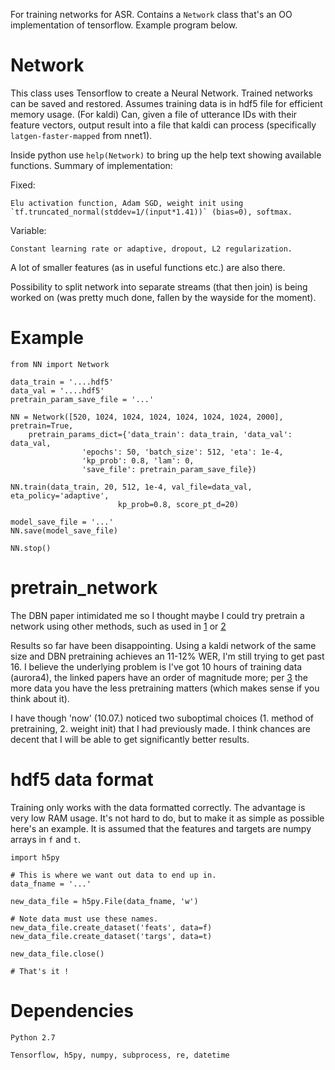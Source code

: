 For training networks for ASR. Contains a `Network` class that's an OO implementation of tensorflow. Example program below.

# Network

This class uses Tensorflow to create a Neural Network. Trained networks can be saved and restored.
Assumes training data is in hdf5 file for efficient memory usage.
(For kaldi) Can, given a file of utterance IDs with their feature vectors, output result into a file that kaldi can
	process (specifically `latgen-faster-mapped` from nnet1). 

Inside python use `help(Network)` to bring up the help text showing available functions. Summary of implementation:

Fixed:

	Elu activation function, Adam SGD, weight init using `tf.truncated_normal(stddev=1/(input*1.41))` (bias=0), softmax.

Variable:

	Constant learning rate or adaptive, dropout, L2 regularization.

A lot of smaller features (as in useful functions etc.) are also there.

Possibility to split network into separate streams (that then join) is being worked on (was pretty much done, fallen by the wayside for the moment).

# Example

	from NN import Network
	
	data_train = '....hdf5'
	data_val = '....hdf5'
	pretrain_param_save_file = '...'

	NN = Network([520, 1024, 1024, 1024, 1024, 1024, 1024, 2000], pretrain=True,
		pretrain_params_dict={'data_train': data_train, 'data_val': data_val,		
					'epochs': 50, 'batch_size': 512, 'eta': 1e-4,
					'kp_prob': 0.8, 'lam': 0, 
					'save_file': pretrain_param_save_file})

	NN.train(data_train, 20, 512, 1e-4, val_file=data_val, eta_policy='adaptive', 
							kp_prob=0.8, score_pt_d=20)

	model_save_file = '...'
	NN.save(model_save_file)

	NN.stop()

# pretrain_network

The DBN paper intimidated me so I thought maybe I could try pretrain a network using other methods, such as used in [1](http://research.microsoft.com/pubs/157341/FeatureEngineeringInCD-DNN-ASRU2011-pub.pdf) or [2](https://papers.nips.cc/paper/3048-greedy-layer-wise-training-of-deep-networks.pdf)

Results so far have been disappointing. Using a kaldi network of the same size and DBN pretraining achieves an 11-12% WER, I'm still trying to get past 16. I believe the underlying problem is I've got 10 hours of training data (aurora4), the linked papers have an order of magnitude more; per [3](http://research.google.com/pubs/pub38131.html) the more data you have the less pretraining matters (which makes sense if you think about it).

I have though 'now' (10.07.) noticed two suboptimal choices (1. method of pretraining, 2. weight init) that I had previously made. I think chances are decent that I will be able to get significantly better results.

# hdf5 data format

Training only works with the data formatted correctly. The advantage is very low RAM usage.
It's not hard to do, but to make it as simple as possible here's an example. It is assumed that the features and targets are numpy arrays in `f` and `t`.

	import h5py

	# This is where we want out data to end up in.
	data_fname = '...' 

	new_data_file = h5py.File(data_fname, 'w')
	
	# Note data must use these names.
	new_data_file.create_dataset('feats', data=f)
	new_data_file.create_dataset('targs', data=t)

	new_data_file.close()

	# That's it !
	
# Dependencies

    Python 2.7

    Tensorflow, h5py, numpy, subprocess, re, datetime
	
